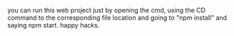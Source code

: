 you can run this web project just by opening the cmd, using the CD command to the corresponding file location and going to "npm install" and saying npm start. happy hacks.
